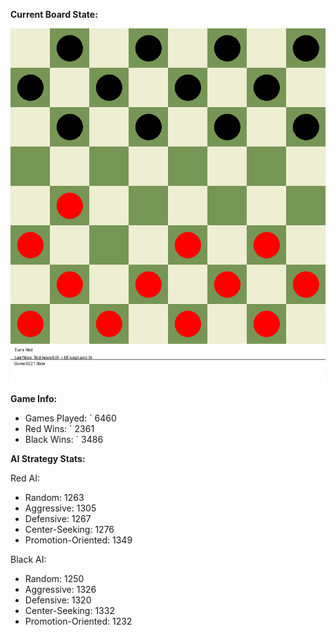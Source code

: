 
**Current Board State:**  
<!-- START_GIF -->
![Checkers Game](./checkers_game.gif)
<!-- END_GIF -->

**Game Info:**  
- Games Played: `<!-- GAMES_PLAYED --> 6460
- Red Wins: `<!-- RED_WINS --> 2361
- Black Wins: `<!-- BLACK_WINS --> 3486

<!-- AI_STATS -->
**AI Strategy Stats:**

Red AI:
- Random: 1263
- Aggressive: 1305
- Defensive: 1267
- Center-Seeking: 1276
- Promotion-Oriented: 1349

Black AI:
- Random: 1250
- Aggressive: 1326
- Defensive: 1320
- Center-Seeking: 1332
- Promotion-Oriented: 1232
